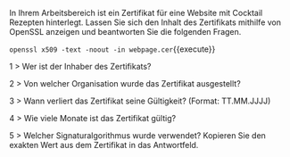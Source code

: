 In Ihrem Arbeitsbereich ist ein Zertifikat für eine Website mit Cocktail Rezepten hinterlegt. 
Lassen Sie sich den Inhalt des Zertifikats mithilfe von OpenSSL anzeigen und beantworten Sie die folgenden Fragen.

`openssl x509 -text -noout -in webpage.cer`{{execute}}

1 > Wer ist der Inhaber des Zertifikats?

2 > Von welcher Organisation wurde das Zertifikat ausgestellt?

3 > Wann verliert das Zertifikat seine Gültigkeit? (Format: TT.MM.JJJJ)

4 > Wie viele Monate ist das Zertifikat gültig?
 
5 > Welcher Signaturalgorithmus wurde verwendet? Kopieren Sie den exakten Wert aus dem Zertifikat in das Antwortfeld.